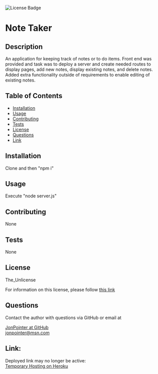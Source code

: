 ![License Badge](https://img.shields.io/badge/License-The_Unlicense-blue)

# Note Taker

## Description

An application for keeping track of notes or to do items. Front end was provided and task was to deploy a server and create needed routes to display pages, add new notes, display existing notes, and delete notes. Added extra functionality outside of requirements to enable editing of existing notes.

## Table of Contents

- [Installation](#installation)
- [Usage](#usage)
- [Contributing](#contributing)
- [Tests](#tests)
- [License](#license)
- [Questions](#questions)
- [Link](#link)

## Installation

Clone and then "npm i"

## Usage

Execute "node server.js"

## Contributing

None

## Tests

None

## License

The_Unlicense

For information on this license, please follow [this link](https://choosealicense.com/licenses/unlicense/)

## Questions

Contact the author with questions via GitHub or email at

[JonPointer at GitHub](https://github.com/JonPointer)<br>jonpointer@msn.com

## Link:

Deployed link may no longer be active:<br>
[Temporary Hosting on Heroku](https://note-taker-jp.herokuapp.com/)
